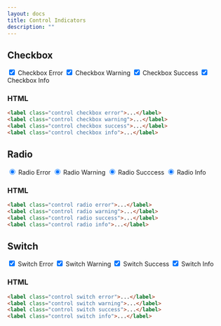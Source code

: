 ```yaml
---
layout: docs
title: Control Indicators
description: ""
---
```


## Checkbox

<form>
  <label class="control checkbox error">
    <input type="checkbox" name="checkbox" checked>
    <span class="control-indicator"></span>
    <span class="control-label">Checkbox Error</span>
  </label>
  <label class="control checkbox warning">
    <input type="checkbox" name="checkbox" checked>
    <span class="control-indicator"></span>
    <span class="control-label">Checkbox Warning</span>
  </label>
  <label class="control checkbox success">
    <input type="checkbox" name="checkbox" checked>
    <span class="control-indicator"></span>
    <span class="control-label">Checkbox Success</span>
  </label>
  <label class="control checkbox info">
    <input type="checkbox" name="checkbox" checked>
    <span class="control-indicator"></span>
    <span class="control-label">Checkbox Info</span>
  </label>
</form>

### HTML

```html
<label class="control checkbox error">...</label>
<label class="control checkbox warning">...</label>
<label class="control checkbox success">...</label>
<label class="control checkbox info">...</label>
```

## Radio

<form>
  <label class="control radio error">
    <input type="radio" name="radio 1" checked>
    <span class="control-indicator"></span>
    <span class="control-label">Radio Error</span>
  </label>
  <label class="control radio warning">
    <input type="radio" name="radio 2" checked>
    <span class="control-indicator"></span>
    <span class="control-label">Radio Warning</span>
  </label>
  <label class="control radio success">
    <input type="radio" name="radio 3" checked>
    <span class="control-indicator"></span>
    <span class="control-label">Radio Succcess</span>
  </label>
  <label class="control radio info">
    <input type="radio" name="radio 4" checked>
    <span class="control-indicator"></span>
    <span class="control-label">Radio Info</span>
  </label>
</form>

### HTML

```html
<label class="control radio error">...</label>
<label class="control radio warning">...</label>
<label class="control radio success">...</label>
<label class="control radio info">...</label>
```

## Switch

<form>
  <label class="control switch error">
    <input type="checkbox" name="checkbox" checked>
    <span class="control-indicator"></span>
    <span class="control-label">Switch Error</span>
  </label>
  <label class="control switch warning">
    <input type="checkbox" name="checkbox" checked>
    <span class="control-indicator"></span>
    <span class="control-label">Switch Warning</span>
  </label>
  <label class="control switch success">
    <input type="checkbox" name="checkbox" checked>
    <span class="control-indicator"></span>
    <span class="control-label">Switch Success</span>
  </label>
  <label class="control switch info">
    <input type="checkbox" name="checkbox" checked>
    <span class="control-indicator"></span>
    <span class="control-label">Switch Info</span>
  </label>
</form>

### HTML

```html
<label class="control switch error">...</label>
<label class="control switch warning">...</label>
<label class="control switch success">...</label>
<label class="control switch info">...</label>
```
